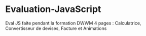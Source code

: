 # Evaluation-JavaScript

Eval JS faite pendant la formation DWWM
4 pages : Calculatrice, Convertisseur de devises, Facture et Animations
